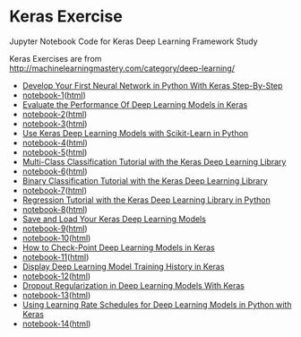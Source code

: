 # Keras Exercise
Jupyter Notebook Code for Keras Deep Learning Framework Study

Keras Exercises are from http://machinelearningmastery.com/category/deep-learning/

* [Develop Your First Neural Network in Python With Keras Step-By-Step](http://machinelearningmastery.com/tutorial-first-neural-network-python-keras/)
 * [notebook-1](01_keras_first_network.ipynb)([html](http://htmlpreview.github.com/?https://github.com/tmheo/keras_exercise/blob/master/01_keras_first_network.html))
* [Evaluate the Performance Of Deep Learning Models in Keras](http://machinelearningmastery.com/evaluate-performance-deep-learning-models-keras/)
 * [notebook-2](02_keras_eval_performance.ipynb)([html](http://htmlpreview.github.com/?https://github.com/tmheo/keras_exercise/blob/master/02_keras_eval_performance.html))
 * [notebook-3](03_keras_eval_performance_k_fold_cross_validation.ipynb)([html](http://htmlpreview.github.com/?https://github.com/tmheo/keras_exercise/blob/master/03_keras_eval_performance_k_fold_cross_validation.html))
* [Use Keras Deep Learning Models with Scikit-Learn in Python](http://machinelearningmastery.com/use-keras-deep-learning-models-scikit-learn-python/)
 * [notebook-4](04_keras_eval_performance_scikit_learn.ipynb)([html](http://htmlpreview.github.com/?https://github.com/tmheo/keras_exercise/blob/master/04_keras_eval_performance_scikit_learn.html))
 * [notebook-5](05_keras_eval_performance_scikit_learn_grid_search.ipynb)([html](http://htmlpreview.github.com/?https://github.com/tmheo/keras_exercise/blob/master/05_keras_eval_performance_scikit_learn_grid_search.html))
* [Multi-Class Classification Tutorial with the Keras Deep Learning Library](http://machinelearningmastery.com/multi-class-classification-tutorial-keras-deep-learning-library/)
 * [notebook-6](06_keras_multi_class_classification.ipynb)([html](http://htmlpreview.github.com/?https://github.com/tmheo/keras_exercise/blob/master/06_keras_multi_class_classification.html))
* [Binary Classification Tutorial with the Keras Deep Learning Library](http://machinelearningmastery.com/binary-classification-tutorial-with-the-keras-deep-learning-library/)
 * [notebook-7](07_keras_binary_classficiation.ipynb)([html](http://htmlpreview.github.com/?https://github.com/tmheo/keras_exercise/blob/master/07_keras_binary_classficiation.html))
* [Regression Tutorial with the Keras Deep Learning Library in Python](http://machinelearningmastery.com/regression-tutorial-keras-deep-learning-library-python/)
 * [notebook-8](08_keras_regression.ipynb)([html](http://htmlpreview.github.com/?https://github.com/tmheo/keras_exercise/blob/master/08_keras_regression.html))
* [Save and Load Your Keras Deep Learning Models](http://machinelearningmastery.com/save-load-keras-deep-learning-models/)
 * [notebook-9](09_keras_save_load_model_as_json.ipynb)([html](http://htmlpreview.github.com/?https://github.com/tmheo/keras_exercise/blob/master/09_keras_save_load_model_as_json.html))
 * [notebook-10](10_keras_save_load_model_as_yaml.ipynb)([html](http://htmlpreview.github.com/?https://github.com/tmheo/keras_exercise/blob/master/10_keras_save_load_model_as_yaml.html))
* [How to Check-Point Deep Learning Models in Keras](http://machinelearningmastery.com/check-point-deep-learning-models-keras/)
 * [notebook-11](11_keras_checkpoint.ipynb)([html](http://htmlpreview.github.com/?https://github.com/tmheo/keras_exercise/blob/master/11_keras_checkpoint.html))
* [Display Deep Learning Model Training History in Keras](http://machinelearningmastery.com/display-deep-learning-model-training-history-in-keras/)
 * [notebook-12](12_keras_visualize_model_training_history.ipynb)([html](http://htmlpreview.github.com/?https://github.com/tmheo/keras_exercise/blob/master/12_keras_visualize_model_training_history.html))
* [Dropout Regularization in Deep Learning Models With Keras](http://machinelearningmastery.com/dropout-regularization-deep-learning-models-keras/)
 * [notebook-13](13_keras_dropout_regularization.ipynb)([html](http://htmlpreview.github.com/?https://github.com/tmheo/keras_exercise/blob/master/13_keras_dropout_regularization.html))
* [Using Learning Rate Schedules for Deep Learning Models in Python with Keras](http://machinelearningmastery.com/using-learning-rate-schedules-deep-learning-models-python-keras/)
 * [notebook-14](14_keras_learning_rate.ipynb)([html](http://htmlpreview.github.com/?https://github.com/tmheo/keras_exercise/blob/master/14_keras_learning_rate.html))
